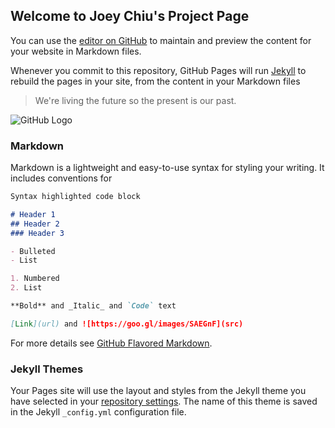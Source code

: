 ## Welcome to Joey Chiu's Project Page 

You can use the [editor on GitHub](https://github.com/Phantasmiic/joeychiu.github.io/edit/master/README.md) to maintain and preview the content for your website in Markdown files.

Whenever you commit to this repository, GitHub Pages will run [Jekyll](https://jekyllrb.com/) to rebuild the pages in your site, from the content in your Markdown files

> We're living the future so
> the present is our past.

![GitHub Logo](https://goo.gl/images/SAEGnF)


### Markdown

Markdown is a lightweight and easy-to-use syntax for styling your writing. It includes conventions for

```markdown
Syntax highlighted code block

# Header 1
## Header 2
### Header 3

- Bulleted
- List

1. Numbered
2. List

**Bold** and _Italic_ and `Code` text

[Link](url) and ![https://goo.gl/images/SAEGnF](src)
```

For more details see [GitHub Flavored Markdown](https://guides.github.com/features/mastering-markdown/).

### Jekyll Themes

Your Pages site will use the layout and styles from the Jekyll theme you have selected in your [repository settings](https://github.com/Phantasmiic/joeychiu.github.io/settings). The name of this theme is saved in the Jekyll `_config.yml` configuration file.

